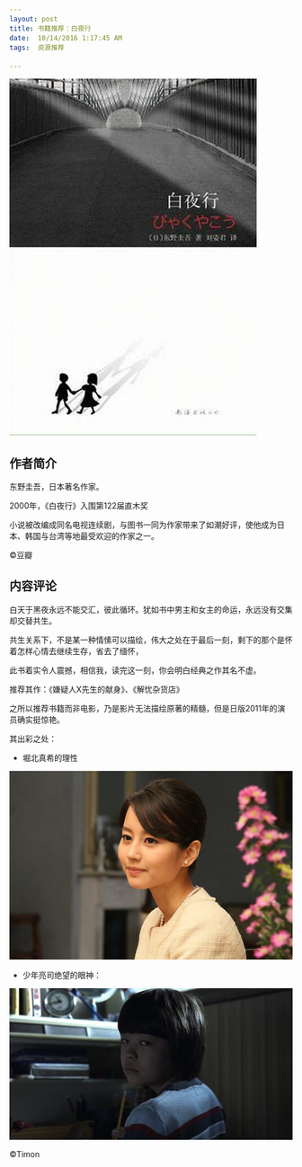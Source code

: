 ```yaml
---
layout: post
title: 书籍推荐：白夜行
date:  10/14/2016 1:17:45 AM 
tags:  资源推荐

---
```


<p><img src="/images/baiyexing.jpg"                                     small="0" /><br /></p>

##  作者简介
东野圭吾，日本著名作家。

2000年，《白夜行》入围第122届直木奖

小说被改编成同名电视连续剧，与图书一同为作家带来了如潮好评，使他成为日本、韩国与台湾等地最受欢迎的作家之一。

©豆瓣 

##  内容评论

白天于黑夜永远不能交汇，彼此循环。犹如书中男主和女主的命运，永远没有交集却交替共生。

共生关系下，不是某一种情愫可以描绘，伟大之处在于最后一刻，剩下的那个是怀着怎样心情去继续生存，省去了缅怀，

此书着实令人震撼，相信我，读完这一刻，你会明白经典之作其名不虚。

推荐其作：《嫌疑人X先生的献身》、《解忧杂货店》

之所以推荐书籍而非电影，乃是影片无法描绘原著的精髓，但是日版2011年的演员确实挺惊艳。

其出彩之处：



- 堀北真希的理性
<p><img src="/images/baiyexing2.jpg"                                     small="0" /><br /></p>



- 少年亮司绝望的眼神：
<p><img src="/images/baiyexing3.jpg"                                     small="0" /><br /></p>

©Timon